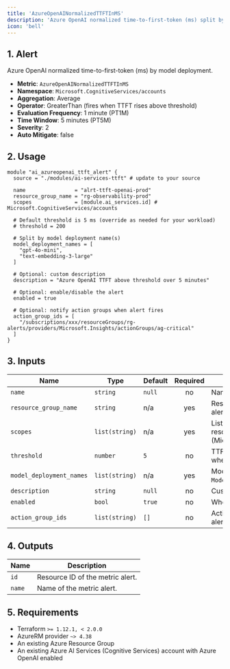 ```yaml
---
title: 'AzureOpenAINormalizedTTFTInMS'
description: 'Azure OpenAI normalized time-to-first-token (ms) split by model deployment'
icon: 'bell'
---
```


## 1. Alert
Azure OpenAI normalized time-to-first-token (ms) by model deployment.

- **Metric**: `AzureOpenAINormalizedTTFTInMS`
- **Namespace**: `Microsoft.CognitiveServices/accounts`
- **Aggregation**: Average
- **Operator**: GreaterThan (fires when TTFT rises above threshold)
- **Evaluation Frequency**: 1 minute (PT1M)
- **Time Window**: 5 minutes (PT5M)
- **Severity**: 2
- **Auto Mitigate**: false

## 2. Usage
```hcl main.tf
module "ai_azureopenai_ttft_alert" {
  source = "./modules/ai-services-ttft" # update to your source

  name                = "alrt-ttft-openai-prod"
  resource_group_name = "rg-observability-prod"
  scopes              = [module.ai_services.id] # Microsoft.CognitiveServices/accounts

  # Default threshold is 5 ms (override as needed for your workload)
  # threshold = 200

  # Split by model deployment name(s)
  model_deployment_names = [
    "gpt-4o-mini",
    "text-embedding-3-large"
  ]

  # Optional: custom description
  description = "Azure OpenAI TTFT above threshold over 5 minutes"

  # Optional: enable/disable the alert
  enabled = true

  # Optional: notify action groups when alert fires
  action_group_ids = [
    "/subscriptions/xxx/resourceGroups/rg-alerts/providers/Microsoft.Insights/actionGroups/ag-critical"
  ]
}
```

## 3. Inputs
| Name                     | Type           | Default | Required | Description |
|--------------------------|----------------|---------|:--------:|-------------|
| `name`                   | `string`       | `null`  |    no    | Name of the metric alert. |
| `resource_group_name`    | `string`       | n/a     |   yes    | Resource group in which to create the alert. |
| `scopes`                 | `list(string)` | n/a     |   yes    | List of Azure AI Services account resource IDs (Microsoft.CognitiveServices/accounts). |
| `threshold`              | `number`       | `5`     |    no    | TTFT threshold in milliseconds. Fires when above this value. |
| `model_deployment_names` | `list(string)` | n/a     |   yes    | Model deployment names to filter on `ModelDeploymentName` dimension. |
| `description`            | `string`       | `null`  |    no    | Custom description for the alert. |
| `enabled`                | `bool`         | `true`  |    no    | Whether the alert is enabled. |
| `action_group_ids`       | `list(string)` | `[]`    |    no    | Action Group IDs to notify when the alert fires. |

## 4. Outputs
| Name   | Description                     |
|--------|---------------------------------|
| `id`   | Resource ID of the metric alert. |
| `name` | Name of the metric alert.        |

## 5. Requirements
- Terraform `>= 1.12.1, < 2.0.0`
- AzureRM provider `~> 4.38`
- An existing Azure Resource Group
- An existing Azure AI Services (Cognitive Services) account with Azure OpenAI enabled


